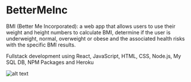 # BetterMeInc
BMI (Better Me Incorporated): a web app that allows users to use their weight and height numbers to calculate BMI, determine if the user is underweight, normal, overweight or obese and the associated health risks with the specific BMI results.

Fullstack development using React, JavaScript, HTML, CSS, Node.js, My SQL DB, NPM Packages and Heroku

![alt text](screenshots/BMI.png "BMI")
